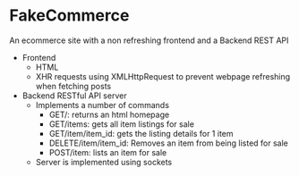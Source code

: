 # FakeCommerce
An ecommerce site with a non refreshing frontend and a Backend REST API

- Frontend
  - HTML
  - XHR requests using XMLHttpRequest to prevent webpage refreshing when fetching posts
- Backend RESTful API server
  - Implements a number of commands
    - GET/: returns an html homepage
    - GET/items: gets all item listings for sale
    - GET/item/item_id: gets the listing details for 1 item
    - DELETE/item/item_id: Removes an item from being listed for sale
    - POST/item: lists an item for sale
  - Server is implemented using sockets   
